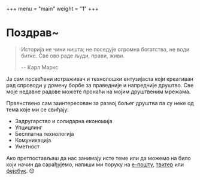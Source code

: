 +++
menu = "main"
weight = "1"
+++
# Поздрав~

> Историја не чини ништа; не поседује огромна богатства, не води битке. Све ово раде људи, прави, живи.
>
> --
> Карл Маркс

Ја сам посвећени истраживач и технолошки ентузијаста који креативан рад спроводи у домену борбе за праведније и напредније друштво. Све моје недавне радове можете пронаћи на мојим друштвеним мрежама.

Првенствено сам заинтересован за развој бољег друштва па су неке од тема које ми се свиђају:
- Задругарство и солидарна економија
- Упцицлинг
- Бесплатна технологија
- Комуникација
- Уметност

Ако претпостављаш да нас занимају исте теме или да можемо на било који начин да сарађујемо, напиши ми поруку на [е-пошту](mailto:babicmilos217@gmail.com), [твитер](https://twitter.com/milosbabic_) или [фејсбук](https://www.facebook.com/milos.babic22). 😊